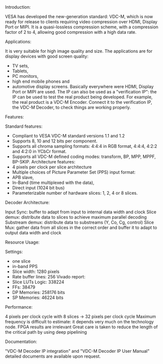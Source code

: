 Introduction:

VESA has developed the new-generation standard: VDC-M, which is now ready for release to clients requiring video compression over HDMI, Display Port or MIPI.
It is a quasi-lossless compression scheme, with a compression factor of 2 to 4, allowing good compression with a high data rate.

Applications:

It is very suitable for high image quality and size. The applications are for display devices with good screen quality: 
- TV sets,
- Tablets,
- PC monitors,
- high end mobile phones and
- automotive display screens.
Basically everywhere were HDMI, Display Port or MIPI are used.
The IP can also be used as a "verification IP": the IP can be used to test the real product being developed. For example, the real product is a VDC-M Encoder. Connect it to the verification IP, the VDC-M Decoder, to check things are working properly.

Features:

Standard features:
- Compliant to VESA VDC-M standard versions 1.1 and 1.2
- Supports 8, 10 and 12 bits per component.
- Supports all chroma sampling formats: 4:4:4 in RGB format, 4:4:4, 4:2:2 and 4:2:0 in YCbCr format. 
- Supports all VDC-M defined coding modes: transform, BP, MPP, MPPF, BP-SKIP.
Architecture features:
- 4 pixels per clock per slice architecture
- Multiple choices of Picture Parameter Set (PPS) input format: 
- APB slave,
- In-Band (time multiplexed with the data),
- Direct input (1024 bit bus)
- Parameterizable number of hardware slices: 1, 2, 4 or 8 slices.

Decoder Architecture:

Input Sync: buffer to adapt from input to internal data width and clock
Slice demux: distribute data to slices to achieve maximum parallel decoding
Substream demux: distribute data to substreams (Y, Co, Cg, control)
Slice Mux: gather data from all slices in the correct order and buffer it to adapt to output data width and clock

Resource Usage:

Settings:
- one slice
- in-band PPS
- Slice width: 1280 pixels
- Rate buffer lines: 256
Vivado report:
- Slice LUTs Logic: 338224
- FFs: 38479
- DP Memories: 258176 bits
- SP Memories: 46224 bits

Performance:

4 pixels per clock cycle with 8 slices → 32 pixels per clock cycle
Maximum frequency is difficult to estimate: it depends very much on the technology node. FPGA results are irrelevant
Great care is taken to reduce the length of the critical path by using deep pipelining

Documentation:

"VDC-M Decoder IP integration" and "VDC-M Decoder IP User Manual" detailed documents are available upon request.

